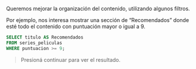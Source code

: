 Queremos mejorar la organización del contenido, utilizando algunos filtros. 

Por ejemplo, nos interesa mostrar una sección de “Recomendados” donde esté todo el contenido con puntuación mayor o igual a 9. 

```sql
SELECT titulo AS Recomendados
FROM series_peliculas 
WHERE puntuacion >= 9;
```

> Presioná continuar para ver el resultado.

<div
  class='mu-sql-table'
  data-name='series_peliculas'
  data-columns='["titulo", "creador", "personajes", "temporadas", "puntuacion"]'
  data-rows='[
    ["Stranger Things", "The Duffer Brothers", "Eleven, Mike, Will, Dustin, Lucas, Hopper, Joyce, Nancy, Jonathan, Steve", 2, 2016, 10], 
    ["Breaking Bad", "Vince Gilligan", "Walter White, Jesse Pinkman, Gus Fring, Saul Goodman, Mike Ehrmantraut, Hank Schrader, Tuco Salamanca, Skyler White", 5, 2008, 9.7], 
    ["IT", "Stephen King", "El payaso Pennywise, Beverly Marsh, Richie Tozier, Bill Denbrough, Eddie Kaspbrak, Stanley Uris, Ben Hanscom, Mike Hanlon, Georgie Denbrough", NULL, 2017, 8.9]
  ]'>
</div>
